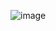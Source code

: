 ![image](https://user-images.githubusercontent.com/90432570/231370391-61fda683-3ada-495b-a383-548355a90a2b.png)
